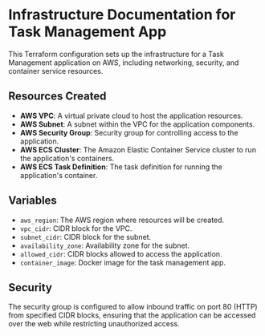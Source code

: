 # Infrastructure Documentation for Task Management App

This Terraform configuration sets up the infrastructure for a Task Management application on AWS, including networking, security, and container service resources.

## Resources Created

- **AWS VPC**: A virtual private cloud to host the application resources.
- **AWS Subnet**: A subnet within the VPC for the application components.
- **AWS Security Group**: Security group for controlling access to the application.
- **AWS ECS Cluster**: The Amazon Elastic Container Service cluster to run the application's containers.
- **AWS ECS Task Definition**: The task definition for running the application's container.

## Variables

- `aws_region`: The AWS region where resources will be created.
- `vpc_cidr`: CIDR block for the VPC.
- `subnet_cidr`: CIDR block for the subnet.
- `availability_zone`: Availability zone for the subnet.
- `allowed_cidr`: CIDR blocks allowed to access the application.
- `container_image`: Docker image for the task management app.

## Security

The security group is configured to allow inbound traffic on port 80 (HTTP) from specified CIDR blocks, ensuring that the application can be accessed over the web while restricting unauthorized access.